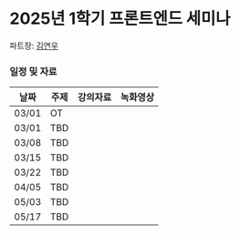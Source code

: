# 2025년 1학기 프론트엔드 세미나

파트장: [김연우](https://github.com/Yeonu-Kim)

### 일정 및 자료

| 날짜  | 주제 | 강의자료 | 녹화영상 |
| ----- | ---- | -------- | -------- |
| 03/01 | OT   |          |          |
| 03/01 | TBD  |          |          |
| 03/08 | TBD  |          |          |
| 03/15 | TBD  |          |          |
| 03/22 | TBD  |          |          |
| 04/05 | TBD  |          |          |
| 05/03 | TBD  |          |          |
| 05/17 | TBD  |          |          |
